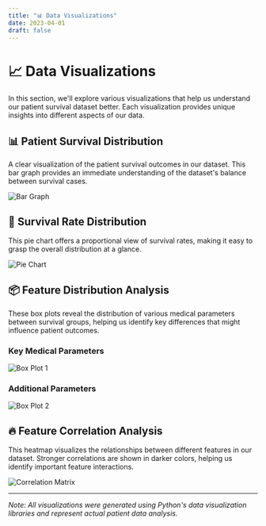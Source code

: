 ```yaml
---
title: "📊 Data Visualizations"
date: 2023-04-01
draft: false
---
```

<!-- Google tag (gtag.js) -->
<script async src="https://www.googletagmanager.com/gtag/js?id=G-4S31C819DX"></script>
<script>
  window.dataLayer = window.dataLayer || [];
  function gtag(){dataLayer.push(arguments);}
  gtag('js', new Date());

  gtag('config', 'G-4S31C819DX');
</script>
# 📈 Data Visualizations

In this section, we'll explore various visualizations that help us understand our patient survival dataset better. Each visualization provides unique insights into different aspects of our data.

## 📊 Patient Survival Distribution
A clear visualization of the patient survival outcomes in our dataset. This bar graph provides an immediate understanding of the dataset's balance between survival cases.

![Bar Graph](/images/bar_graph.png)

## 🥧 Survival Rate Distribution
This pie chart offers a proportional view of survival rates, making it easy to grasp the overall distribution at a glance.

![Pie Chart](/images/pie_chart.png)

## 📦 Feature Distribution Analysis
These box plots reveal the distribution of various medical parameters between survival groups, helping us identify key differences that might influence patient outcomes.

### Key Medical Parameters
![Box Plot 1](/images/box_plot_1.png)

### Additional Parameters
![Box Plot 2](/images/box_plot_2.png)

## 🔥 Feature Correlation Analysis
This heatmap visualizes the relationships between different features in our dataset. Stronger correlations are shown in darker colors, helping us identify important feature interactions.

![Correlation Matrix](/images/correlation_matrix.png)

---
*Note: All visualizations were generated using Python's data visualization libraries and represent actual patient data analysis.*
